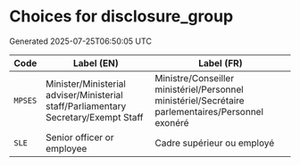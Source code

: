 # Choices for disclosure_group

Generated 2025-07-25T06:50:05 UTC

| Code | Label (EN) | Label (FR) |
|------|------------|------------|
| `MPSES` | Minister/Ministerial adviser/Ministerial staff/Parliamentary Secretary/Exempt Staff | Ministre/Conseiller ministériel/Personnel ministériel/Secrétaire parlementaires/Personnel exonéré |
| `SLE` | Senior officer or employee | Cadre supérieur ou employé |
